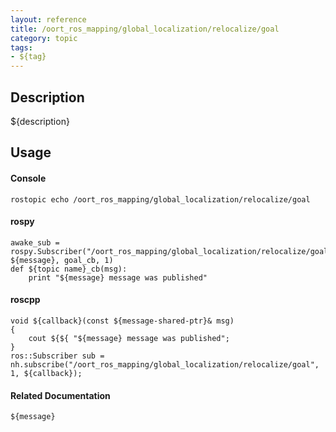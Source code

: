 ```yaml
---
layout: reference
title: /oort_ros_mapping/global_localization/relocalize/goal
category: topic
tags: 
- ${tag}
---
```


## Description
${description}

## Usage
#### Console
```
rostopic echo /oort_ros_mapping/global_localization/relocalize/goal
```

#### rospy
```
awake_sub = rospy.Subscriber("/oort_ros_mapping/global_localization/relocalize/goal", ${message}, goal_cb, 1)
def ${topic name}_cb(msg):
    print "${message} message was published"
```

#### roscpp
```
void ${callback}(const ${message-shared-ptr}& msg)
{
    cout ${${ "${message} message was published";
}
ros::Subscriber sub = nh.subscribe("/oort_ros_mapping/global_localization/relocalize/goal", 1, ${callback});
```

#### Related Documentation
``${message}``  